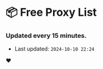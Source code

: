 # :package: Free Proxy List
### Updated every 15 minutes.

- Last updated: `2024-10-10 22:24`

:heart:
